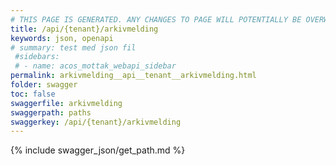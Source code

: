 ```yaml
---
# THIS PAGE IS GENERATED. ANY CHANGES TO PAGE WILL POTENTIALLY BE OVERWRITTEN.
title: /api/{tenant}/arkivmelding
keywords: json, openapi
# summary: test med json fil
 #sidebars: 
 # - name: acos_mottak_webapi_sidebar
permalink: arkivmelding__api__tenant__arkivmelding.html
folder: swagger
toc: false
swaggerfile: arkivmelding
swaggerpath: paths
swaggerkey: /api/{tenant}/arkivmelding
---
```

{% include swagger_json/get_path.md %}
